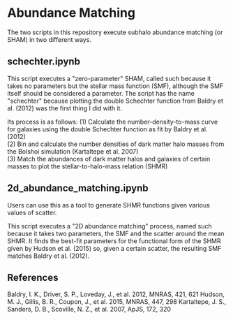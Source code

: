 ﻿# Abundance Matching
The two scripts in this repository execute subhalo abundance matching (or SHAM) in two different ways.

## schechter.ipynb
This script executes a "zero-parameter" SHAM, called such because it takes no parameters but the stellar mass function (SMF), although the SMF itself should be considered a parameter. The script has the name "schechter" because plotting the double Schechter function from Baldry et al. (2012) was the first thing I did with it.

Its process is as follows:
(1) Calculate the number-density-to-mass curve for galaxies using the double Schechter function as fit by Baldry et al. (2012)  
(2) Bin and calculate the number densities of dark matter halo masses from the Bolshoi simulation (Kartaltepe et al. 2007)  
(3) Match the abundances of dark matter halos and galaxies of certain masses to plot the stellar-to-halo-mass relation (SHMR)

## 2d_abundance_matching.ipynb
Users can use this as a tool to generate SHMR functions given various values of scatter.

This script executes a "2D abundance matching" process, named such because it takes two parameters, the SMF and the scatter around the mean SHMR. It finds the best-fit parameters for the functional form of the SHMR given by Hudson et al. (2015) so, given a certain scatter, the resulting SMF matches Baldry et al. (2012).

## References
Baldry, I. K., Driver, S. P., Loveday, J., et al. 2012, MNRAS, 421, 621
Hudson, M. J., Gillis, B. R., Coupon, J., et al. 2015, MNRAS, 447, 298
Kartaltepe, J. S., Sanders, D. B., Scoville, N. Z., et al. 2007, ApJS, 172, 320
